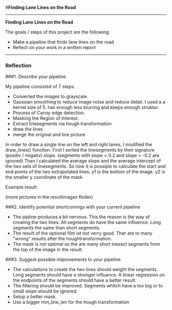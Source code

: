 #**Finding Lane Lines on the Road** 

---

**Finding Lane Lines on the Road**

The goals / steps of this project are the following:
* Make a pipeline that finds lane lines on the road
* Reflect on your work in a written report

---

### Reflection

###1. Describe your pipeline.

My pipeline consisted of 7 steps.
 
* Converted the images to grayscale. 
* Gaussian smoothing to reduce image noise and reduce detail. I used a a kernel size of 5. has enough less blurring and keeps enough struktur.
* Process of Canny edge detection. 
* Masking the Region of Interest.
* Extract linesegments via hough transformation
* draw the lines
* merge the original and line picture


In order to draw a single line on the left and right lanes, I modified the draw_lines() function.
First I sorted the linesegments by their signature (positiv / negativ) slope. (segments with slope < 0.2 and slope > -0.2 are ignored)
Than I calculated the average slope and the average intercept of the two sets of linesegments.
So now it is possiple to calculate the start and end points of the two extrapolated lines.
y1 is the bottom of the image.
y2 is the smaller y coordinate of the mask. 

Example result: 

[//]: # (Image References)

[image1]: ./resultimages/solidWhiteCurve.jpg_first_result.png "first SolidWhiteCurve"
[image1]: ./resultimages/solidWhiteCurve.jpg_result.png "Endresult SolidWhiteCurve"

(more pictures in the resultimages floder)

###2. Identify potential shortcomings with your current pipeline

* The pipline produces a bit nervous. This the reason is the way of creating the two lines. All segments do have the same influence. Long segments the same than short segments.
* The result of the optional film ist not verry good. Ther are to many "wrong" results after the houghtransformation.
* The mask is not optimal so the are many short inexact segments from the top of the image in the result.  


###3. Suggest possible improvements to your pipeline

* The calculations to create the two lines should weight the segments. Long segments should have a stronger influance. A linear regression on the endpoints of the segments should have a better result. 
* The filtering should be improved. Segments whitch have a too big or to small slope should be ignored. 
* Setup a better mask.
* Use a bigger min_line_len for the hough transformation
